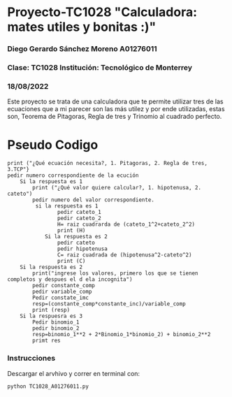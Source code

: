 # Proyecto-TC1028 "Calculadora: mates utiles y bonitas :)"
### Diego Gerardo Sánchez Moreno A01276011
### Clase: TC1028  	Institución: Tecnológico de Monterrey
### 18/08/2022
Este proyecto se trata de una calculadora que te permite utilizar tres de las ecuaciones que a mi parecer son las más utilez y por ende utilizadas, estas son, Teorema de Pitagoras, Regla de tres y Trinomio al cuadrado perfecto.

# Pseudo Codigo
	print ("¿Qué ecuación necesita?, 1. Pitagoras, 2. Regla de tres, 3.TCP"}
	pedir numero correspondiente de la ecución
		Si la respuesta es 1
			print ("¿Qué valor quiere calcular?, 1. hipotenusa, 2. cateto")
			pedir numero del valor correspondiente.
			 si la respuesta es 1
					pedir cateto_1
					pedir cateto_2
					H= raiz cuadrarda de (cateto_1^2+cateto_2^2)
					print (H)
				Si la respuesta es 2
					pedir cateto
					pedir hipotenusa
					C= raiz cuadrada de (hipotenusa^2-cateto^2)
					print (C)
		Si la respuesta es 2
			print("ingrese los valores, primero los que se tienen completos y despues el d ela incognita")
			pedir constante_comp
			pedir variable_comp
			Pedir constate_imc
			resp=(constante_comp*constante_inc)/variable_comp
			print (resp)
		Si la respuesra es 3 
		 	Pedir binomio_1
			pedir binomio_2
			resp=binomio_1**2 + 2*Binomio_1*binomio_2) + binomio_2**2
			primt res
### Instrucciones

Descargar el arvhivo y correr en terminal con:

	python TC1028_A01276011.py
